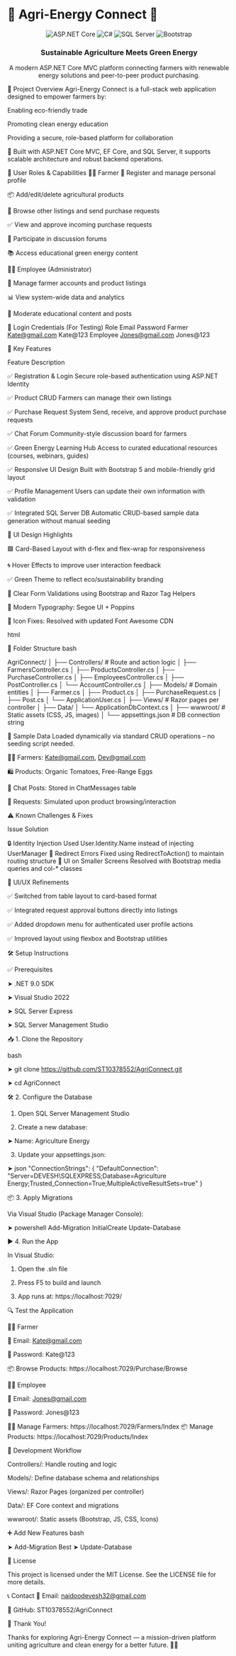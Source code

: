 # 🌱 Agri-Energy Connect 🔋

<div align="center">
  
  ![ASP.NET Core](https://img.shields.io/badge/ASP.NET%20Core-9.0-blue?style=for-the-badge&logo=dotnet)
  ![C#](https://img.shields.io/badge/C%23-13.0-purple?style=for-the-badge&logo=csharp)
  ![SQL Server](https://img.shields.io/badge/SQL%20Server-2019-red?style=for-the-badge&logo=microsoftsqlserver)
  ![Bootstrap](https://img.shields.io/badge/Bootstrap-5.0-blueviolet?style=for-the-badge&logo=bootstrap)
</div> <h3 align="center">Sustainable Agriculture Meets Green Energy</h3> <p align="center">A modern ASP.NET Core MVC platform connecting farmers with renewable energy solutions and peer-to-peer product purchasing.</p>

🧾 Project Overview
Agri-Energy Connect is a full-stack web application designed to empower farmers by:

Enabling eco-friendly trade

Promoting clean energy education

Providing a secure, role-based platform for collaboration

🔧 Built with ASP.NET Core MVC, EF Core, and SQL Server, it supports scalable architecture and robust backend operations.

👥 User Roles & Capabilities
🧑‍🌾 Farmer
📝 Register and manage personal profile

📦 Add/edit/delete agricultural products

🛒 Browse other listings and send purchase requests

✅ View and approve incoming purchase requests

💬 Participate in discussion forums

📚 Access educational green energy content

👩‍💼 Employee (Administrator)

👤 Manage farmer accounts and product listings

📊 View system-wide data and analytics

📂 Moderate educational content and posts

🔐 Login Credentials (For Testing)
Role	Email	Password
Farmer	Kate@gmail.com	Kate@123
Employee	Jones@gmail.com	Jones@123

🚀 Key Features

Feature	Description

✅ Registration & Login	Secure role-based authentication using ASP.NET Identity

✅ Product CRUD	Farmers can manage their own listings

✅ Purchase Request System	Send, receive, and approve product purchase requests

✅ Chat Forum	Community-style discussion board for farmers

✅ Green Energy Learning Hub	Access to curated educational resources (courses, webinars, guides)

✅ Responsive UI Design	Built with Bootstrap 5 and mobile-friendly grid layout

✅ Profile Management	Users can update their own information with validation

✅ Integrated SQL Server DB	Automatic CRUD-based sample data generation without manual seeding

🎨 UI Design Highlights

🟩 Card-Based Layout with d-flex and flex-wrap for responsiveness

🌀 Hover Effects to improve user interaction feedback

✅ Green Theme to reflect eco/sustainability branding

📝 Clear Form Validations using Bootstrap and Razor Tag Helpers

💎 Modern Typography: Segoe UI + Poppins

🔧 Icon Fixes: Resolved with updated Font Awesome CDN

html

<link rel="stylesheet" href="https://cdnjs.cloudflare.com/ajax/libs/font-awesome/6.5.0/css/all.min.css" />
📁 Folder Structure
bash

AgriConnect/
│
├── Controllers/              # Route and action logic
│   ├── FarmersController.cs
│   ├── ProductsController.cs
│   ├── PurchaseController.cs
│   ├── EmployeesController.cs
│   ├── PostController.cs
│   └── AccountController.cs
│
├── Models/                   # Domain entities
│   ├── Farmer.cs
│   ├── Product.cs
│   ├── PurchaseRequest.cs
│   ├── Post.cs
│   └── ApplicationUser.cs
│
├── Views/                    # Razor pages per controller
│
├── Data/
│   └── ApplicationDbContext.cs
│
├── wwwroot/                  # Static assets (CSS, JS, images)
│
└── appsettings.json          # DB connection string


🧪 Sample Data
Loaded dynamically via standard CRUD operations – no seeding script needed.

👩‍🌾 Farmers: Kate@gmail.com, Dev@gmail.com

🛍️ Products: Organic Tomatoes, Free-Range Eggs

💬 Chat Posts: Stored in ChatMessages table

📄 Requests: Simulated upon product browsing/interaction

⚠️ Known Challenges & Fixes

Issue	Solution

🔒 Identity Injection	Used User.Identity.Name instead of injecting UserManager<IdentityUser>
🔁 Redirect Errors	Fixed using RedirectToAction() to maintain routing structure
📱 UI on Smaller Screens	Resolved with Bootstrap media queries and col-* classes

🔄 UI/UX Refinements

✅ Switched from table layout to card-based format

✅ Integrated request approval buttons directly into listings

✅ Added dropdown menu for authenticated user profile actions

✅ Improved layout using flexbox and Bootstrap utilities

🛠️ Setup Instructions

✅ Prerequisites

➤ .NET 9.0 SDK

➤ Visual Studio 2022

➤ SQL Server Express

➤ SQL Server Management Studio

📥 1. Clone the Repository

bash

➤ git clone https://github.com/ST10378552/AgriConnect.git

➤ cd AgriConnect

🛠️ 2. Configure the Database

1. Open SQL Server Management Studio

2. Create a new database:

➤ Name: Agriculture Energy

3. Update your appsettings.json:

➤ json
"ConnectionStrings": {
  "DefaultConnection": "Server=DEVESH\\SQLEXPRESS;Database=Agriculture Energy;Trusted_Connection=True;MultipleActiveResultSets=true"
}

📦 3. Apply Migrations

Via Visual Studio (Package Manager Console):

➤ powershell
    Add-Migration InitialCreate
    Update-Database

▶️ 4. Run the App

In Visual Studio:

1. Open the .sln file

2. Press F5 to build and launch

3. App runs at: https://localhost:7029/

🔍 Test the Application

👩‍🌾 Farmer

📨 Email: Kate@gmail.com

🔐 Password: Kate@123

📦 Browse Products: https://localhost:7029/Purchase/Browse

👨‍💼 Employee

📨 Email: Jones@gmail.com

🔐 Password: Jones@123

🧑‍🌾 Manage Farmers: https://localhost:7029/Farmers/Index
📦 Manage Products: https://localhost:7029/Products/Index

🧱 Development Workflow

Controllers/: Handle routing and logic

Models/: Define database schema and relationships

Views/: Razor Pages (organized per controller)

Data/: EF Core context and migrations

wwwroot/: Static assets (Bootstrap, JS, CSS, Icons)

➕ Add New Features
bash

➤ Add-Migration Best
➤ Update-Database

📄 License

This project is licensed under the MIT License.
See the LICENSE file for more details.

📞 Contact
📧 Email: naidoodevesh32@gmail.com

🐙 GitHub: ST10378552/AgriConnect

🙌 Thank You!

Thanks for exploring Agri-Energy Connect — a mission-driven platform uniting agriculture and clean energy for a better future. 🌿🔋
